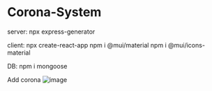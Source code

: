 # Corona-System

server:
npx express-generator

client:
npx create-react-app
npm i @mui/material
npm i @mui/icons-material

DB:
npm i mongoose

Add corona
![image](https://user-images.githubusercontent.com/66746638/197649990-5fc984a2-6452-4cf0-ae0c-781eaa53aceb.png)
